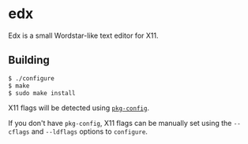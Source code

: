 edx
===
Edx is a small Wordstar-like text editor for X11.

Building
--------
```sh
$ ./configure
$ make
$ sudo make install
```

X11 flags will be detected using
[`pkg-config`](https://www.freedesktop.org/wiki/Software/pkg-config/).

If you don't have `pkg-config`, X11 flags can be manually set using
the `--cflags` and `--ldflags` options to `configure`.
